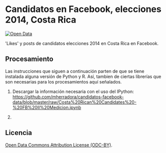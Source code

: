 # Candidatos en Facebook, elecciones 2014, Costa Rica #

[![Open Data](http://assets.okfn.org/images/ok_buttons/od_80x15_blue.png)](http://opendefinition.org/)

'Likes' y posts de candidatos elecciones 2014 en Costa Rica en Facebook.

## Procesamiento ##

Las instrucciones que siguen a continuación parten de que se tiene instalada alguna versión de Python y R. Así, tambien de ciertas librerías que son necesarias para los procesamientos aquí señalados.

1. Descargar la información necesaria con el uso del IPython:
  https://github.com/mherradora/candidatos-facebook-data/blob/master/raw/Costa%20Rican%20Candidates%20-%20FB%20II%20Medicion.ipynb

2. 

## Licencia ##

[Open Data Commons Attribution License (ODC-BY)](http://opendatacommons.org/licenses/by/1.0/).
